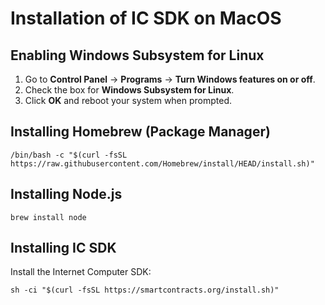 # Installation of IC SDK on MacOS

## Enabling Windows Subsystem for Linux

1. Go to **Control Panel** → **Programs** → **Turn Windows features on or off**.
2. Check the box for **Windows Subsystem for Linux**.
3. Click **OK** and reboot your system when prompted.

## Installing Homebrew (Package Manager)
```shell
/bin/bash -c "$(curl -fsSL https://raw.githubusercontent.com/Homebrew/install/HEAD/install.sh)"
```

## Installing Node.js
```shell
brew install node
```
## Installing IC SDK

Install the Internet Computer SDK:

```shell
sh -ci "$(curl -fsSL https://smartcontracts.org/install.sh)"
```
